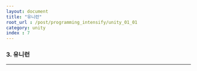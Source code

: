 ```yaml
---
layout: document
title: "유니런"
root_url : /post/programming_intensify/unity_01_01
category: unity
index : 7
---
```


### **3. 유니런**
<hr/>